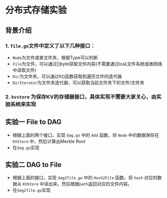 # 分布式存储实验


## 背景介绍

### 1. `file.go`文件中定义了以下几种接口： 

- `Node`为文件或者文件夹，根据Type可以判断
- `File`为文件，可以通过[]byte获取文件内容(不需要通过io从文件系统或者网络中读取文件)
- `Dir`为文件夹，可以通过It()函数获取到遍历文件的迭代器
- `DirIterator`为文件夹迭代器，可以获取当前文件夹下的文件/文件夹

### 2. `kvstore` 为保存KV的存储器接口，具体实现不需要大家关心，由实验系统来实现

## 实验一  File to DAG

- 根据上面的两个接口，实现 `dag.go` 中的 `Add` 函数，将 `Node` 中的数据保存在 `KVStore` 中，然后计算出Merkle Root
- 在`dag.go`实现

## 实验二  DAG to File

- 根据上面的接口，实现 `dag2file.go` 中的 `Hash2File` 函数，将 `hash` 对应的数据从 `KVStore` 中读出来，然后根据`path`返回对应的文件内容。
- 在`dag2file.go`实现

